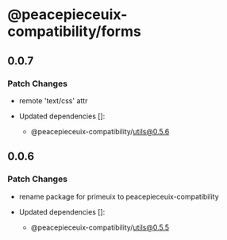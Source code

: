 # @peacepieceuix-compatibility/forms

## 0.0.7

### Patch Changes

- remote 'text/css' attr

- Updated dependencies []:
    - @peacepieceuix-compatibility/utils@0.5.6

## 0.0.6

### Patch Changes

- rename package for primeuix to peacepieceuix-compatibility

- Updated dependencies []:
    - @peacepieceuix-compatibility/utils@0.5.5
